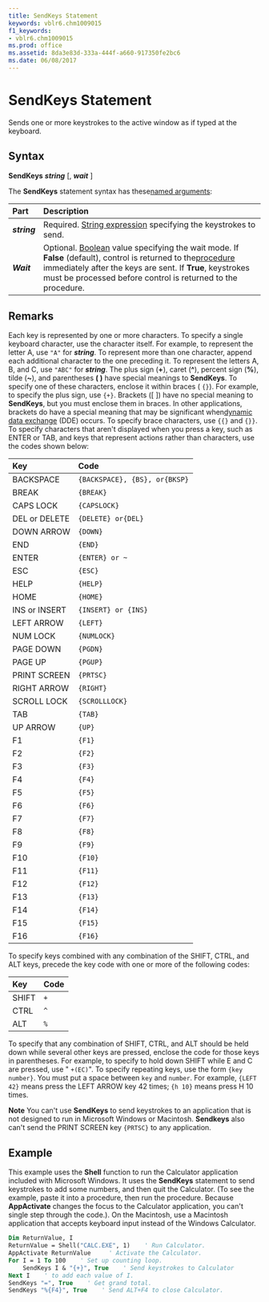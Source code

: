 ```yaml
---
title: SendKeys Statement
keywords: vblr6.chm1009015
f1_keywords:
- vblr6.chm1009015
ms.prod: office
ms.assetid: 8da3e83d-333a-444f-a660-917350fe2bc6
ms.date: 06/08/2017
---
```



# SendKeys Statement

Sends one or more keystrokes to the active window as if typed at the keyboard.

## Syntax

**SendKeys** **_string_** [, **_wait_** ]

The  **SendKeys** statement syntax has these[named arguments](../../Glossary/vbe-glossary.md#named-argument):


|**Part**|**Description**|
|:-----|:-----|
|**_string_**|Required. [String expression](../../Glossary/vbe-glossary.md#string-expression) specifying the keystrokes to send.|
|**_Wait_**|Optional. [Boolean](../../Glossary/vbe-glossary.md#boolean-data-type) value specifying the wait mode. If **False** (default), control is returned to the[procedure](../../Glossary/vbe-glossary.md#procedure) immediately after the keys are sent. If **True**, keystrokes must be processed before control is returned to the procedure.|

## Remarks

Each key is represented by one or more characters. To specify a single keyboard character, use the character itself. For example, to represent the letter A, use  `"A"` for **_string_**. To represent more than one character, append each additional character to the one preceding it. To represent the letters A, B, and C, use `"ABC"` for **_string_**.
The plus sign (**+**), caret (**^**), percent sign (**%**), tilde (**~**), and parentheses **( )** have special meanings to **SendKeys**. To specify one of these characters, enclose it within braces ( `{}`). For example, to specify the plus sign, use  `{+}`. Brackets ([ ]) have no special meaning to  **SendKeys**, but you must enclose them in braces. In other applications, brackets do have a special meaning that may be significant when[dynamic data exchange](../../Glossary/vbe-glossary.md#dynamic-data-exchange-dde) (DDE) occurs. To specify brace characters, use `{{}` and `{}}`.
To specify characters that aren't displayed when you press a key, such as ENTER or TAB, and keys that represent actions rather than characters, use the codes shown below:


|**Key**|**Code**|
|:-----|:-----|
|BACKSPACE| `{BACKSPACE}, {BS}, or{BKSP}`|
|BREAK| `{BREAK}`|
|CAPS LOCK| `{CAPSLOCK}`|
|DEL or DELETE| `{DELETE} or{DEL}`|
|DOWN ARROW| `{DOWN}`|
|END| `{END}`|
|ENTER| `{ENTER} or ~`|
|ESC| `{ESC}`|
|HELP| `{HELP}`|
|HOME| `{HOME}`|
|INS or INSERT| `{INSERT} or {INS}`|
|LEFT ARROW| `{LEFT}`|
|NUM LOCK| `{NUMLOCK}`|
|PAGE DOWN| `{PGDN}`|
|PAGE UP| `{PGUP}`|
|PRINT SCREEN| `{PRTSC}`|
|RIGHT ARROW| `{RIGHT}`|
|SCROLL LOCK| `{SCROLLLOCK}`|
|TAB| `{TAB}`|
|UP ARROW| `{UP}`|
|F1| `{F1}`|
|F2| `{F2}`|
|F3| `{F3}`|
|F4| `{F4}`|
|F5| `{F5}`|
|F6| `{F6}`|
|F7| `{F7}`|
|F8| `{F8}`|
|F9| `{F9}`|
|F10| `{F10}`|
|F11| `{F11}`|
|F12| `{F12}`|
|F13| `{F13}`|
|F14| `{F14}`|
|F15| `{F15}`|
|F16| `{F16}`|

To specify keys combined with any combination of the SHIFT, CTRL, and ALT keys, precede the key code with one or more of the following codes:


|**Key**|**Code**|
|:-----|:-----|
|SHIFT| `+`|
|CTRL| `^`|
|ALT| `%`|

To specify that any combination of SHIFT, CTRL, and ALT should be held down while several other keys are pressed, enclose the code for those keys in parentheses. For example, to specify to hold down SHIFT while E and C are pressed, use " `+(EC)`".
To specify repeating keys, use the form  `{key number}`. You must put a space between  `key` and `number`. For example,  `{LEFT 42}` means press the LEFT ARROW key 42 times; `{h 10}` means press H 10 times.

 **Note**  You can't use  **SendKeys** to send keystrokes to an application that is not designed to run in Microsoft Windows or Macintosh. **Sendkeys** also can't send the PRINT SCREEN key `{PRTSC}` to any application.


## Example

This example uses the  **Shell** function to run the Calculator application included with Microsoft Windows. It uses the **SendKeys** statement to send keystrokes to add some numbers, and then quit the Calculator. (To see the example, paste it into a procedure, then run the procedure. Because **AppActivate** changes the focus to the Calculator application, you can't single step through the code.). On the Macintosh, use a Macintosh application that accepts keyboard input instead of the Windows Calculator.


```vb
Dim ReturnValue, I 
ReturnValue = Shell("CALC.EXE", 1)    ' Run Calculator. 
AppActivate ReturnValue     ' Activate the Calculator. 
For I = 1 To 100    ' Set up counting loop. 
    SendKeys I & "{+}", True    ' Send keystrokes to Calculator 
Next I    ' to add each value of I. 
SendKeys "=", True    ' Get grand total. 
SendKeys "%{F4}", True    ' Send ALT+F4 to close Calculator. 

```



